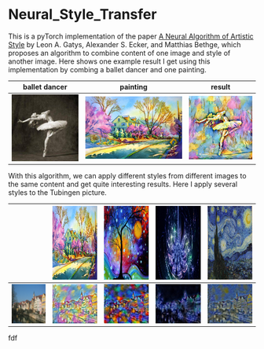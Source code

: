# Neural_Style_Transfer
This is a pyTorch implementation of the paper [A Neural Algorithm of Artistic Style](https://arxiv.org/pdf/1508.06576.pdf) by Leon A. Gatys, Alexander S. Ecker, and Matthias Bethge, which proposes an algorithm to combine content of one image and style of another image. Here shows one example result I get using this implementation by combing a ballet dancer and one painting.

ballet dancer|painting|result
-------------|----------------|------
![](./content/dancing.jpg)|![](./style/1.jpg)|![](./output/dancing1.jpg)

With this algorithm, we can apply different styles from different images to the same content and get quite interesting results. Here I apply several styles to the Tubingen picture.

||<img src="./style/1.jpg" width="200" height="150">|<img src="./style/2.jpg" width="200" height="150">|<img src="./style/3.jpg" width="200" height="150">|<img src="./style/4.jpg" width="200" height="150">|
|---|---|---|---|---|
|<img src="./content/tubingen.jpg" width="150" height="80">|<img src="./output/tubingen_1.jpg" width="150" height="80">|<img src="./output/tubingen_2.jpg" width="150" height="80">|<img src="./output/tubingen_3.jpg" width="150" height="80">|<img src="./output/tubingen_4.jpg" width="150" height="80">|

fdf

